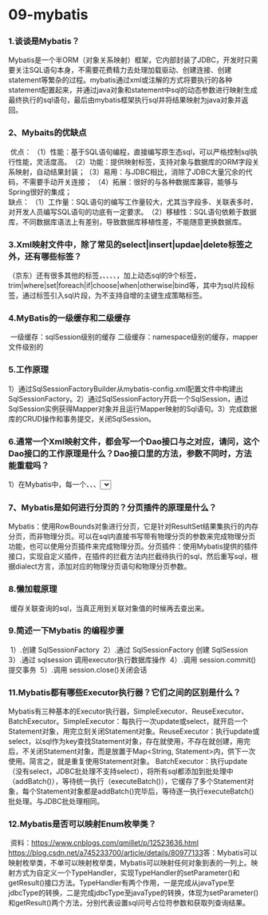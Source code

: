 # 09-mybatis

### 1.谈谈是Mybatis？

​	Mybatis是一个半ORM（对象关系映射）框架，它内部封装了JDBC，开发时只需要关注SQL语句本身，不需要花费精力去处理加载驱动、创建连接、创建statement等繁杂的过程。
​	mybatis通过xml或注解的方式将要执行的各种statement配置起来，并通过java对象和statement中sql的动态参数进行映射生成最终执行的sql语句，最后由mybatis框架执行sql并将结果映射为java对象并返回。

### 2、Mybaits的优缺点

​	优点：
​	（1）性能：基于SQL语句编程，直接编写原生态sql，可以严格控制sql执行性能，灵活度高。
​	（2）功能：提供映射标签，支持对象与数据库的ORM字段关系映射，自动结果封装；
​	（3）易用：与JDBC相比，消除了JDBC大量冗余的代码，不需要手动开关连接；
​	（4）拓展：很好的与各种数据库兼容，能够与Spring很好的集成；
​	
​	缺点：
​	（1）工作量：SQL语句的编写工作量较大，尤其当字段多、关联表多时，对开发人员编写SQL语句的功底有一定要求。
​	（2）移植性：SQL语句依赖于数据库，不同数据库语法上有差别，导致数据库移植性差，不能随意更换数据库。

### 3.Xml映射文件中，除了常见的select|insert|updae|delete标签之外，还有哪些标签？

（京东）还有很多其他的标签，<resultMap>、<parameterMap>、<sql>、<include>、<selectKey>，加上动态sql的9个标签，trim|where|set|foreach|if|choose|when|otherwise|bind等，其中<sql>为sql片段标签，通过<include>标签引入sql片段，<selectKey>为不支持自增的主键生成策略标签。

### 4.MyBatis的一级缓存和二级缓存

​	一级缓存：sqlSession级别的缓存
​	二级缓存：namespace级别的缓存，mapper文件级别的

### 5.工作原理

​	1）通过SqlSessionFactoryBuilder从mybatis-config.xml配置文件中构建出SqlSessionFactory。
​	2）通过SqlSessionFactory开启一个SqlSession，通过SqlSession实例获得Mapper对象并且运行Mapper映射的Sql语句。
​	3）完成数据库的CRUD操作和事务提交，关闭SqlSession。

### 6.通常一个Xml映射文件，都会写一个Dao接口与之对应，请问，这个Dao接口的工作原理是什么？Dao接口里的方法，参数不同时，方法能重载吗？

​	1）在Mybatis中，每一个<insert>、<delete>、<update>、<select>标签，都会被解析为一个MapperStatement对象。
​		Mapper 接口的工作原理是JDK动态代理，Mybatis运行时会使用JDK动态代理为Mapper接口生成代理对象proxy，代理对象会拦截接口方法，转而执行MapperStatement所代表的sql，然后将sql执行结果返回。
​	2）Mapper接口里的方法，是不能重载的，因为是使用 全限名+方法名 的保存和寻找策略。
​	

### 7、Mybatis是如何进行分页的？分页插件的原理是什么？

​	Mybatis：使用RowBounds对象进行分页，它是针对ResultSet结果集执行的内存分页，而非物理分页。可以在sql内直接书写带有物理分页的参数来完成物理分页功能，也可以使用分页插件来完成物理分页。
​	分页插件：使用Mybatis提供的插件接口，实现自定义插件，在插件的拦截方法内拦截待执行的sql，然后重写sql，根据dialect方言，添加对应的物理分页语句和物理分页参数。

### 8.懒加载原理

​	缓存关联查询的sql，当真正用到关联对象值的时候再去查出来。

### 9.简述一下Mybatis 的编程步骤

​	1）.创建 SqlSessionFactory
​	2）.通过 SqlSessionFactory 创建 SqlSession
​	3）.通过 sqlsession 调用executor执行数据库操作
​	4）.调用 session.commit()提交事务
​	5）.调用 session.close()关闭会话

### 11.Mybatis都有哪些Executor执行器？它们之间的区别是什么？

​	Mybatis有三种基本的Executor执行器，SimpleExecutor、ReuseExecutor、BatchExecutor。
​	SimpleExecutor：每执行一次update或select，就开启一个Statement对象，用完立刻关闭Statement对象。
​	ReuseExecutor：执行update或select，以sql作为key查找Statement对象，存在就使用，不存在就创建，用完后，不关闭Statement对象，而是放置于Map<String, Statement>内，供下一次使用。简言之，就是重复使用Statement对象。
​	BatchExecutor：执行update（没有select，JDBC批处理不支持select），将所有sql都添加到批处理中（addBatch()），等待统一执行（executeBatch()），它缓存了多个Statement对象，每个Statement对象都是addBatch()完毕后，等待逐一执行executeBatch()批处理。与JDBC批处理相同。

### 12.Mybatis是否可以映射Enum枚举类？

​	资料：https://www.cnblogs.com/qmillet/p/12523636.html
​		https://blog.csdn.net/a745233700/article/details/80977133
​	答：Mybatis可以映射枚举类，不单可以映射枚举类，Mybatis可以映射任何对象到表的一列上。映射方式为自定义一个TypeHandler，实现TypeHandler的setParameter()和getResult()接口方法。TypeHandler有两个作用，一是完成从javaType至jdbcType的转换，二是完成jdbcType至javaType的转换，体现为setParameter()和getResult()两个方法，分别代表设置sql问号占位符参数和获取列查询结果。